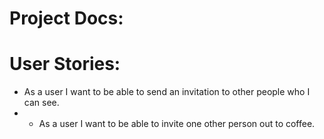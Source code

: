 # Project Docs:
# User Stories:
* As a user I want to be able to send an invitation to other people who I can see.
 * * As a user I want to be able to invite one other person out to coffee.
